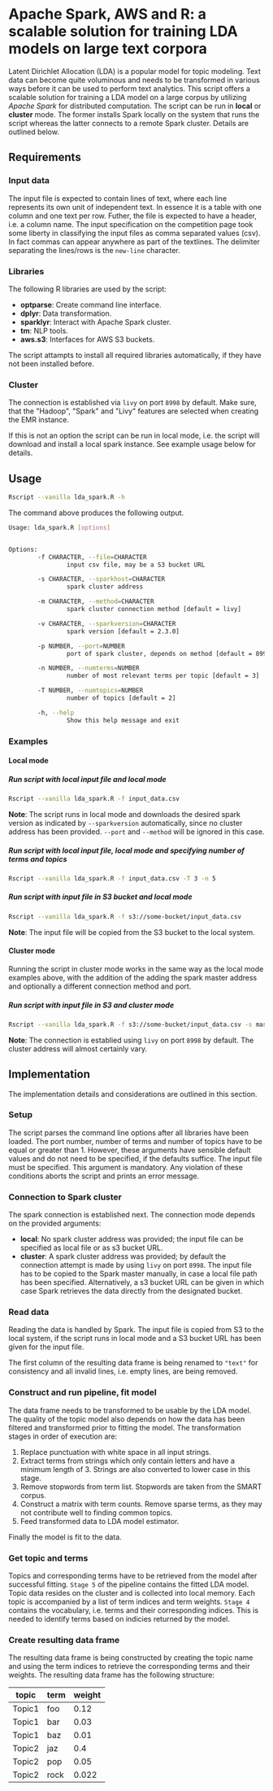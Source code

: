 # Apache Spark, AWS and R: a scalable solution for training LDA models on large text corpora

Latent Dirichlet Allocation (LDA) is a popular model for topic modeling. Text data can become quite voluminous and needs to be transformed in various ways before it can be used to perform text analytics. This script offers a scalable solution for training a LDA model on a large corpus by utilizing _Apache Spark_ for distributed computation. The script can be run in **local** or **cluster** mode. The former installs Spark locally on the system that runs the script whereas the latter connects to a remote Spark cluster. Details are outlined below.

## Requirements

### Input data

The input file is expected to contain lines of text, where each line represents its own unit of independent text. In essence it is a table with one column and one text per row. Futher, the file is expected to have a header, i.e. a column name. The input specification on the competition page took some liberty in classifying the input files as comma separated values (csv). In fact commas can appear anywhere as part of the textlines. The delimiter separating the lines/rows is the `new-line` character.

### Libraries

The following R libraries are used by the script:
  - **optparse**: Create command line interface.
  - **dplyr**: Data transformation.
  - **sparklyr**: Interact with Apache Spark cluster.
  - **tm**: NLP tools.
  - **aws.s3**: Interfaces for AWS S3 buckets.

The script attampts to install all required libraries automatically, if they have not been installed before.

### Cluster

The connection is established via `livy` on port `8998` by default. Make sure, that the "Hadoop", "Spark" and "Livy" features are selected when creating the EMR instance.

If this is not an option the script can be run in local mode, i.e. the script will download and install a local spark instance. See example usage below for details. 

## Usage
```sh
Rscript --vanilla lda_spark.R -h
```
The command above produces the following output.
```sh
Usage: lda_spark.R [options]


Options:
        -f CHARACTER, --file=CHARACTER
                input csv file, may be a S3 bucket URL

        -s CHARACTER, --sparkhost=CHARACTER
                spark cluster address

        -m CHARACTER, --method=CHARACTER
                spark cluster connection method [default = livy]

        -v CHARACTER, --sparkversion=CHARACTER
                spark version [default = 2.3.0]

        -p NUMBER, --port=NUMBER
                port of spark cluster, depends on method [default = 8998]

        -n NUMBER, --numterms=NUMBER
                number of most relevant terms per topic [default = 3]

        -T NUMBER, --numtopics=NUMBER
                number of topics [default = 2]

        -h, --help
                Show this help message and exit
```

### Examples

#### Local mode

##### Run script with local input file and local mode

```sh
Rscript --vanilla lda_spark.R -f input_data.csv
```

**Note**: The script runs in local mode and downloads the desired spark version as indicated by `--sparkversion` automatically, since no cluster address has been provided. `--port` and `--method` will be ignored in this case.

##### Run script with local input file, local mode and specifying number of terms and topics

```sh
Rscript --vanilla lda_spark.R -f input_data.csv -T 3 -n 5
```

##### Run script with input file in S3 bucket and local mode

```sh
Rscript --vanilla lda_spark.R -f s3://some-bucket/input_data.csv
```

**Note**: The input file will be copied from the S3 bucket to the local system.

#### Cluster mode

Running the script in cluster mode works in the same way as the local mode examples above, with the addition of the adding the spark master address and optionally a different connection method and port.

##### Run script with input file in S3 and cluster mode
```sh
Rscript --vanilla lda_spark.R -f s3://some-bucket/input_data.csv -s master_url
```

**Note**: The connection is establied using `livy` on port `8998` by default. The cluster address will almost certainly vary.

## Implementation

The implementation details and considerations are outlined in this section.

### Setup

The script parses the command line options after all libraries have been loaded. The port number, number of terms and number of topics have to be equal or greater than 1. However, these arguments have sensible default values and do not need to be specified, if the defaults suffice. The input file must be specified. This argument is mandatory. Any violation of these conditions aborts the script and prints an error message.

### Connection to Spark cluster

The spark connection is established next. The connection mode depends on the provided arguments:

  - **local**: No spark cluster address was provided; the input file can be specified as local file or as s3 bucket URL.
  - **cluster**: A spark cluster address was provided; by default the connection attempt is made by using `livy` on port `8998`. The input file has to be copied to the Spark master manually, in case a local file path has been specified. Alternatively, a s3 bucket URL can be given in which case Spark retrieves the data directly from the designated bucket.

### Read data

Reading the data is handled by Spark. The input file is copied from S3 to the local system, if the script runs in local mode and a S3 bucket URL has been given for the input file.

The first column of the resulting data frame is being renamed to `"text"` for consistency and all invalid lines, i.e. empty lines, are being removed.

### Construct and run pipeline, fit model

The data frame needs to be transformed to be usable by the LDA model. The quality of the topic model also depends on how the data has been filtered and transformed prior to fitting the model. The transformation stages in order of execution are:

1. Replace punctuation with white space in all input strings.
2. Extract terms from strings which only contain letters and have a minimum length of 3. Strings are also converted to lower case in this stage.
3. Remove stopwords from term list. Stopwords are taken from the SMART corpus.
4. Construct a matrix with term counts. Remove sparse terms, as they may not contribute well to finding common topics.
5. Feed transformed data to LDA model estimator.

Finally the model is fit to the data.

### Get topic and terms

Topics and corresponding terms have to be retrieved from the model after successful fitting. `Stage 5` of the pipeline contains the fitted LDA model. Topic data resides on the cluster and is collected into local memory. Each topic is accompanied by a list of term indices and term weights. `Stage 4` contains the vocabulary, i.e. terms and their corresponding indices. This is needed to identify terms based on indicies returned by the model.

### Create resulting data frame

The resulting data frame is being constructed by creating the topic name and using the term indices to retrieve the corresponding terms and their weights. The resulting data frame has the following structure:

| topic | term | weight |
| ----- | ---- | ------ |
| Topic1 | foo | 0.12 |
| Topic1 | bar | 0.03 |
| Topic1 | baz | 0.01 |
| Topic2 | jaz | 0.4 |
| Topic2 | pop | 0.05 |
| Topic2 | rock | 0.022 |

